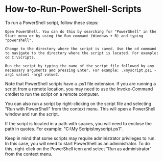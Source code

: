 # How-to-Run-PowerShell-Scripts
To run a PowerShell script, follow these steps:

    Open PowerShell. You can do this by searching for "PowerShell" in the Start menu or by using the Run command (Windows + R) and typing "powershell".

    Change to the directory where the script is saved. Use the cd command to navigate to the directory where the script is located. For example: cd C:\Scripts.

    Run the script by typing the name of the script file followed by any necessary arguments and pressing Enter. For example: .\myscript.ps1 -arg1 value1 -arg2 value2.

Note that PowerShell scripts have a .ps1 file extension. If you are running a script from a remote location, you may need to use the Invoke-Command cmdlet to run the script on a remote computer.

You can also run a script by right-clicking on the script file and selecting "Run with PowerShell" from the context menu. This will open a PowerShell window and run the script.

If the script is located in a path with spaces, you will need to enclose the path in quotes. For example: "C:\My Scripts\myscript.ps1".

Keep in mind that some scripts may require administrator privileges to run. In this case, you will need to start PowerShell as an administrator. To do this, right-click on the PowerShell icon and select "Run as administrator" from the context menu.
